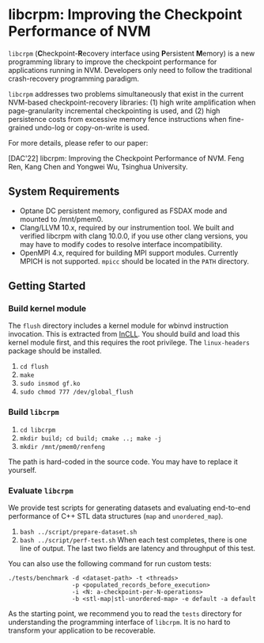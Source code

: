 # libcrpm: Improving the Checkpoint Performance of NVM

`libcrpm` (**C**heckpoint-**R**ecovery interface using **P**ersistent **M**emory) is a new programming library to improve the checkpoint performance for applications running in NVM. Developers only need to follow the traditional crash-recovery programming paradigm.

`libcrpm` addresses two problems simultaneously that exist in the current NVM-based checkpoint-recovery libraries: (1) high write amplification when page-granularity incremental checkpointing is used, and (2) high persistence costs from excessive memory fence instructions when fine-grained undo-log or copy-on-write is used. 

For more details, please refer to our paper:

[DAC'22] libcrpm: Improving the Checkpoint Performance of NVM. Feng Ren, Kang Chen and Yongwei Wu, Tsinghua University.

## System Requirements

* Optane DC persistent memory, configured as FSDAX mode and mounted to /mnt/pmem0.
* Clang/LLVM 10.x, required by our instrumention tool. We built and verified libcrpm with clang 10.0.0, if you use other clang versions, you may have to modify codes to resolve interface incompatibility.
* OpenMPI 4.x, required for building MPI support modules. Currently MPICH is not supported. `mpicc` should be located in the `PATH` directory.

## Getting Started

### Build kernel module
The `flush` directory includes a kernel module for wbinvd instruction invocation. This is extracted from [InCLL](https://github.com/epfl-vlsc/Incll). You should build and load this kernel module first, and this requires the root privilege. The `linux-headers` package should be installed.

1. `cd flush`
2. `make`
3. `sudo insmod gf.ko`
4. `sudo chmod 777 /dev/global_flush`

### Build `libcrpm`

1. `cd libcrpm`
2. `mkdir build; cd build; cmake ..; make -j`
3. `mkdir /mnt/pmem0/renfeng`

The path is hard-coded in the source code. You may have to replace it yourself.

### Evaluate `libcrpm`

We provide test scripts for generating datasets and evaluating end-to-end performance of C++ STL data structures (`map` and `unordered_map`).
1. `bash ../script/prepare-dataset.sh`
2. `bash ../script/perf-test.sh` 
When each test completes, there is one line of output. The last two fields are latency and throughput of this test.

You can also use the following command for run custom tests:
```
./tests/benchmark -d <dataset-path> -t <threads> 
                  -p <populated_records_before_execution> 
                  -i <N: a-checkpoint-per-N-operations>
                  -b <stl-map|stl-unordered-map> -e default -a default
```

As the starting point, we recommend you to read the `tests` directory for understanding the programming interface of `libcrpm`. It is no hard to transform your application to be recoverable.
